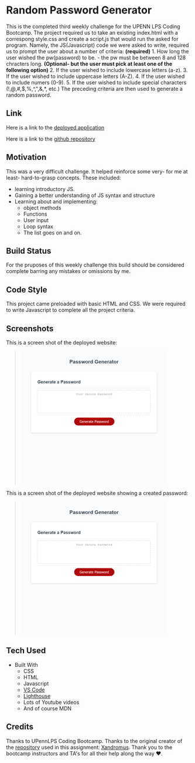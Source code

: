 #  **Random Password Generator**

This is the completed third weekly challenge for the UPENN LPS Coding Bootcamp.
The project required us to take an existing index.html with a correspong style.css and create a script.js that would run the asked for program.  Namely, the JS(Javascript) code we were asked to write, required us to prompt the user about a number of criteria:
**(required)**
    1. How long the user wished the pw(password) to be.
        - the pw must be between 8 and 128 chracters long.
**(Optional- but the user must pick at least one of the following option)**
    2. If the user wished to include lowercase letters (a-z).
    3. If the user wished to include uppercase letters (A-Z).
    4. If the user wished to include numers (0-9).
    5. If the user wished to include special characters (!,@,#,$,%,^,",&,*, etc.)
The preceding criteria are then used to generate a random password. 

## **Link**

Here is a link to the [deployed application](https://gintstir.github.io/password-generator/) 

Here is a link to the [github repository](https://github.com/Gintstir/password-generator)

## **Motivation**

This was a very difficult challenge.  It helped reinforce some very- for me at least- hard-to-grasp concepts.  These included:
- learning introductory JS.
- Gaining a better understanding of JS syntax and structure
- Learning about and implementing:
    - object methods
    - Functions
    - User input
    - Loop syntax
    - The list goes on and on.

  

## **Build Status**

For the pruposes of this weekly challenge this build should be considered complete barring any mistakes or omissions by me.  

## **Code Style**

This project came preloaded with basic HTML and CSS.  We were required to write Javascript to complete all the project criteria.  

## **Screenshots**  
This is a screen shot of the deployed website:
>![Deployed-website](Develop\assets\images\before.png)

This is a screen shot of the deployed website showing a created password:
>![Deployed-website-with-password](Develop\assets\images\before.png)


## **Tech Used**

- Built With
    - CSS
    - HTML
    - Javascript
    - [VS Code](https://code.visualstudio.com/)
    - [Lighthouse](https://developers.google.com/web/tools/lighthouse/)
    - Lots of Youtube videos
    - And of course MDN
    
    

## **Credits**

Thanks to UPennLPS Coding Bootcamp.  Thanks to the original creator of the [repository](https://github.com/coding-boot-camp/friendly-parakeet)  used in this assignment: [Xandromus](https://github.com/Xandromus).  Thank you to the bootcamp instructors and TA's for all their help along the way ❤.  

